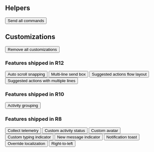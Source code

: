 ## Helpers

<button class="send-all" type="button">Send all commands</button>

## Customizations

<button class="customization" data-name="" type="button">Remove all customizations</button>

### Features shipped in R12

<button class="customization" data-name="auto-scroll-snap" type="button">Auto scroll snapping</button>
<button class="customization" data-name="multi-line-send-box" type="button">Multi-line send box</button>
<button class="customization" data-name="suggested-actions-flow-layout" type="button">Suggested actions flow layout</button>
<button class="customization" data-name="suggested-actions-multiple-lines" type="button">Suggested actions with multiple lines</button>

### Features shipped in R10

<button class="customization" data-name="activity-grouping" type="button">Activity grouping</button>

### Features shipped in R8

<button class="customization" data-name="collect-telemetry" type="button">Collect telemetry</button>
<button class="customization" data-name="custom-activity-status" type="button">Custom activity status</button>
<button class="customization" data-name="custom-avatar" type="button">Custom avatar</button>
<button class="customization" data-name="custom-typing-indicator" type="button">Custom typing indicator</button>
<button class="customization" data-name="new-message-indicator" type="button">New message indicator</button>
<button class="customization" data-name="notification-toast" type="button">Notification toast</button>
<button class="customization" data-name="override-localization" type="button">Override localization</button>
<button class="customization" data-name="right-to-left" type="button">Right-to-left</button>
